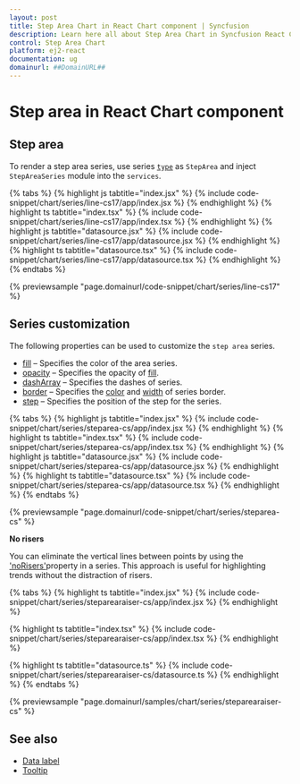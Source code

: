 ```yaml
---
layout: post
title: Step Area Chart in React Chart component | Syncfusion
description: Learn here all about Step Area Chart in Syncfusion React Chart component of Syncfusion Essential JS 2 and more.
control: Step Area Chart 
platform: ej2-react
documentation: ug
domainurl: ##DomainURL##
---
```

# Step area in React Chart component

## Step area

To render a step area series, use series [`type`](https://ej2.syncfusion.com/react/documentation/api/chart/series/#type) as `StepArea` and inject `StepAreaSeries` module into the `services`.

{% tabs %}
{% highlight js tabtitle="index.jsx" %}
{% include code-snippet/chart/series/line-cs17/app/index.jsx %}
{% endhighlight %}
{% highlight ts tabtitle="index.tsx" %}
{% include code-snippet/chart/series/line-cs17/app/index.tsx %}
{% endhighlight %}
{% highlight js tabtitle="datasource.jsx" %}
{% include code-snippet/chart/series/line-cs17/app/datasource.jsx %}
{% endhighlight %}
{% highlight ts tabtitle="datasource.tsx" %}
{% include code-snippet/chart/series/line-cs17/app/datasource.tsx %}
{% endhighlight %}
{% endtabs %}

{% previewsample "page.domainurl/code-snippet/chart/series/line-cs17" %}

## Series customization

The following properties can be used to customize the `step area` series.

* [fill](https://ej2.syncfusion.com/react/documentation/api/chart/seriesModel/#fill) – Specifies the color of the area series.
* [opacity](https://ej2.syncfusion.com/react/documentation/api/chart/seriesModel/#opacity) – Specifies the opacity of [fill](https://ej2.syncfusion.com/react/documentation/api/chart/seriesModel/#fill).
* [dashArray](https://ej2.syncfusion.com/react/documentation/api/chart/seriesModel/#dasharray) – Specifies the dashes of series.
* [border](https://ej2.syncfusion.com/react/documentation/api/chart/borderModel/#properties) – Specifies the [color](https://ej2.syncfusion.com/react/documentation/api/chart/borderModel/#color) and [width](https://ej2.syncfusion.com/react/documentation/api/chart/borderModel/#width) of series border.
* [step](https://ej2.syncfusion.com/react/documentation/api/chart/seriesModel/#step) – Specifies the position of the step for the series.

{% tabs %}
{% highlight js tabtitle="index.jsx" %}
{% include code-snippet/chart/series/steparea-cs/app/index.jsx %}
{% endhighlight %}
{% highlight ts tabtitle="index.tsx" %}
{% include code-snippet/chart/series/steparea-cs/app/index.tsx %}
{% endhighlight %}
{% highlight js tabtitle="datasource.jsx" %}
{% include code-snippet/chart/series/steparea-cs/app/datasource.jsx %}
{% endhighlight %}
{% highlight ts tabtitle="datasource.tsx" %}
{% include code-snippet/chart/series/steparea-cs/app/datasource.tsx %}
{% endhighlight %}
{% endtabs %}

{% previewsample "page.domainurl/code-snippet/chart/series/steparea-cs" %}

**No risers**

You can eliminate the vertical lines between points by using the ['noRisers'](https://ej2.syncfusion.com/react/documentation/api/chart/series/#norisers)property in a series. This approach is useful for highlighting trends without the distraction of risers.

{% tabs %}
{% highlight ts tabtitle="index.jsx" %}
{% include code-snippet/chart/series/steparearaiser-cs/app/index.jsx %}
{% endhighlight %}

{% highlight ts tabtitle="index.tsx" %}
{% include code-snippet/chart/series/steparearaiser-cs/app/index.tsx %}
{% endhighlight %}

{% highlight ts tabtitle="datasource.ts" %}
{% include code-snippet/chart/series/steparearaiser-cs/datasource.ts %}
{% endhighlight %}
{% endtabs %}

{% previewsample "page.domainurl/samples/chart/series/steparearaiser-cs" %}

## See also

* [Data label](./data-labels/)
* [Tooltip](./tool-tip/)
